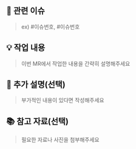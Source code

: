 ## 🔗 관련 이슈

> ex) #이슈번호, #이슈번호

## 💡 작업 내용

> 이번 MR에서 작업한 내용을 간략히 설명해주세요

## 📝 추가 설명(선택)

> 부가적인 내용이 있다면 작성해주세요

## 📚 참고 자료(선택)

> 필요한 자료나 사진을 첨부해주세요
